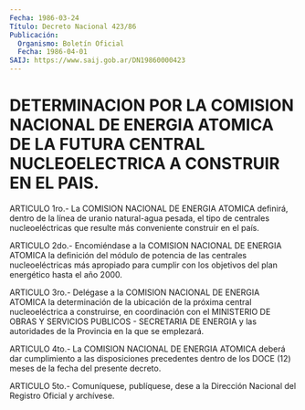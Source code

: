 ```yaml
---
Fecha: 1986-03-24
Título: Decreto Nacional 423/86
Publicación:
  Organismo: Boletín Oficial
  Fecha: 1986-04-01
SAIJ: https://www.saij.gob.ar/DN19860000423
---
```

# DETERMINACION POR LA COMISION NACIONAL DE ENERGIA ATOMICA DE LA FUTURA CENTRAL NUCLEOELECTRICA A CONSTRUIR EN EL PAIS.

<a id="1"></a>
ARTICULO  1ro.-  La  COMISION  NACIONAL  DE  ENERGIA ATOMICA definirá,  dentro  de  la  línea  de uranio natural-agua pesada, el tipo  de centrales nucleoeléctricas  que  resulte  más  conveniente construir en el país.

<a id="2"></a>
ARTICULO  2do.- Encomiéndase a la COMISION NACIONAL DE ENERGIA ATOMICA la definición  del  módulo  de  potencia  de  las centrales nucleoeléctricas  más apropiado para cumplir con los objetivos  del plan energético hasta el año 2000.

<a id="3"></a>
ARTICULO  3ro.-  Delégase  a  la  COMISION NACIONAL DE ENERGIA ATOMICA  la determinación de la ubicación  de  la  próxima  central nucleoeléctrica  a  construirse,  en coordinación con el MINISTERIO DE  OBRAS    Y SERVICIOS PUBLICOS - SECRETARIA  DE  ENERGIA  y  las autoridades  de      la  Provincia  en  la  que  se  emplezará.

<a id="4"></a>
ARTICULO  4to.- La COMISION NACIONAL DE ENERGIA ATOMICA deberá dar cumplimiento  a  las  disposiciones  precedentes  dentro de los DOCE (12) meses de la fecha del presente decreto.

<a id="5"></a>
ARTICULO  5to.-  Comuníquese,  publíquese, dese a la Dirección Nacional del Registro Oficial y archívese.